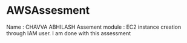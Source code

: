 # AWSAssesment

Name : CHAVVA ABHILASH
Assement module : EC2 instance creation through IAM user.
I am done with this assessment


